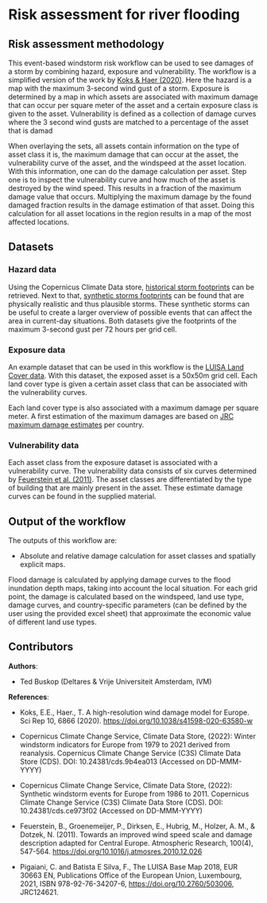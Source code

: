 # Risk assessment for river flooding

## Risk assessment methodology

This event-based windstorm risk workflow can be used to see damages of a storm by combining hazard, exposure and vulnerability. The workflow is a simplified version of the work by [Koks & Haer (2020)](https://doi.org/10.1038/s41598-020-63580-w). Here the hazard is a map with the maximum 3-second wind gust of a storm. Exposure is determined by a map in which assets are associated with maximum damage that can occur per square meter of the asset and a certain exposure class is given to the asset. Vulnerability is defined as a collection of damage curves where the 3 second wind gusts are matched to a percentage of the asset that is damad

 When overlaying the sets, all assets contain information on the type of asset class it is, the maximum damage that can occur at the asset, the vulnerability curve of the asset, and the windspeed at the asset location. With this information, one can do the damage calculation per asset. Step one is to inspect the vulnerability curve and how much of the asset is destroyed by the wind speed. This results in a fraction of the maximum damage value that occurs. Multiplying the maximum damage by the found damaged fraction results in the damage estimation of that asset. Doing this calculation for all asset locations in the region results in a map of the most affected locations.

## Datasets

### Hazard data
Using the Copernicus Climate Data store, [historical storm footprints](https://doi.org/10.24381/cds.9b4ea013) can be retrieved. Next to that, [synthetic storms footprints](https://doi.org/10.24381/cds.ce973f02) can be found that are physically realistic and thus plausible storms. These synthetic storms can be useful to create a larger overview of possible events that can affect the area in current-day situations. Both datasets give the footprints of the maximum 3-second gust per 72 hours per grid cell.  

### Exposure data
An example dataset that can be used in this workflow is the [LUISA Land Cover data](https://data.jrc.ec.europa.eu/dataset/51858b51-8f27-4006-bf82-53eba35a142c).  With this dataset, the exposed asset is a 50x50m grid cell. Each land cover type is given a certain asset class that can be associated with the vulnerability curves. 

Each land cover type is also associated with a maximum damage per square meter. A first estimation of the maximum damages are based on [JRC maximum damage estimates](https://dx.doi.org/10.2760/16510) per country.

### Vulnerability data  
Each asset class from the exposure dataset is associated with a vulnerability curve. The vulnerability data consists of six curves determined by [Feuerstein et al. (2011)](https://doi.org/10.1016/j.atmosres.2010.12.026). The asset classes are differentiated by the type of building that are mainly present in the asset. These estimate damage curves can be found in the supplied material. 

## Output of the workflow

The outputs of this workflow are:  
 - Absolute and relative damage calculation for asset classes and spatially explicit maps.
 
Flood damage is calculated by applying damage curves to the flood inundation depth maps, taking into account the local situation. For each grid point, the damage is calculated based on the windspeed, land use type, damage curves, and country-specific parameters (can be defined by the user using the provided excel sheet) that approximate the economic value of different land use types.

## Contributors

**Authors**: 
- Ted Buskop (Deltares & Vrije Universiteit Amsterdam, IVM)

**References**: 

- Koks, E.E., Haer., T. A high-resolution wind damage model for Europe. Sci Rep 10, 6866 (2020). https://doi.org/10.1038/s41598-020-63580-w

- Copernicus Climate Change Service, Climate Data Store, (2022): Winter windstorm indicators for Europe from 1979 to 2021 derived from reanalysis. Copernicus Climate Change Service (C3S) Climate Data Store (CDS). DOI: 10.24381/cds.9b4ea013 (Accessed on DD-MMM-YYYY)

- Copernicus Climate Change Service, Climate Data Store, (2022): Synthetic windstorm events for Europe from 1986 to 2011. Copernicus Climate Change Service (C3S) Climate Data Store (CDS). DOI: 10.24381/cds.ce973f02 (Accessed on DD-MMM-YYYY)

- Feuerstein, B., Groenemeijer, P., Dirksen, E., Hubrig, M., Holzer, A. M., & Dotzek, N. (2011). Towards an improved wind speed scale and damage description adapted for Central Europe. Atmospheric Research, 100(4), 547-564. https://doi.org/10.1016/j.atmosres.2010.12.026

- Pigaiani, C. and Batista E Silva, F., The LUISA Base Map 2018, EUR 30663 EN, Publications Office of the European Union, Luxembourg, 2021, ISBN 978-92-76-34207-6,  https://doi.org/10.2760/503006, JRC124621.

